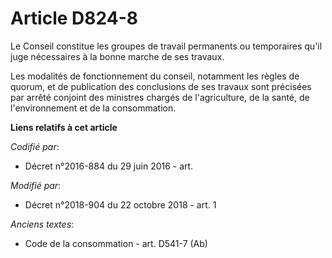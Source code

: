 # Article D824-8

Le Conseil constitue les groupes de travail permanents ou temporaires qu'il juge nécessaires à la bonne marche de ses
travaux.

Les modalités de fonctionnement du conseil, notamment les règles de quorum, et de publication des conclusions de ses travaux
sont précisées par arrêté conjoint des ministres chargés de l'agriculture, de la santé, de l'environnement et de la
consommation.

**Liens relatifs à cet article**

_Codifié par_:

  - Décret n°2016-884 du 29 juin 2016 - art.

_Modifié par_:

  - Décret n°2018-904 du 22 octobre 2018 - art. 1

_Anciens textes_:

  - Code de la consommation - art. D541-7 (Ab)
